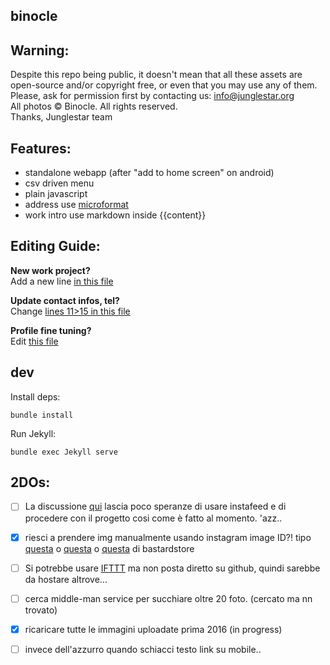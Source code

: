 binocle
---

## Warning:

Despite this repo being public, it doesn't mean that all these assets are open-source and/or copyright free, or even that you may use any of them. Please, ask for permission first by contacting us: info@junglestar.org  
All photos © Binocle. All rights reserved.  
Thanks, Junglestar team  

## Features:
- standalone webapp (after "add to home screen" on android)
- csv driven menu
- plain javascript
- address use [microformat](https://schema.org/Organization)
- work intro use markdown inside {{content}}


## Editing Guide:

**New work project?**  
Add a new line [in this file](https://github.com/toybreaker/binocle/blob/gh-pages/_data/works.csv)

**Update contact infos, tel?**     
Change [lines 11>15 in this file](https://github.com/toybreaker/binocle/blob/gh-pages/_config.yml)

**Profile fine tuning?**    
Edit [this file](https://github.com/toybreaker/binocle/blob/gh-pages/_includes/editables/profile.md)


## dev

Install deps:

    bundle install

Run Jekyll:

    bundle exec Jekyll serve

## 2DOs:

- [ ] La discussione [qui](https://github.com/stevenschobert/instafeed.js/issues/345) lascia poco speranze di usare instafeed e di procedere con il progetto cosi come è fatto al momento. 'azz..


- [X] riesci a prendere img manualmente usando instagram image ID?! tipo [questa](https://scontent-mxp1-1.cdninstagram.com/t51.2885-15/sh0.08/e35/p750x750/12724746_1761798947381200_470383680_n.jpg)  o [questa](https://scontent-mxp1-1.cdninstagram.com/t51.2885-15/e35/11261917_562258193942516_1108019599_n.jpg) o [questa](https://scontent-mxp1-1.cdninstagram.com/t51.2885-15/e35/p480x480/12531002_1684039925167816_1667080319_n.jpg) di bastardstore


- [ ] Si potrebbe usare [IFTTT](https://ifttt.com/instagram) ma non posta diretto su github, quindi sarebbe da hostare altrove...


- [ ] cerca middle-man service per succhiare oltre 20 foto. (cercato ma nn trovato)

- [x] ricaricare tutte le immagini uploadate prima 2016 (in progress)

- [ ] invece dell'azzurro quando schiacci testo link su mobile..
